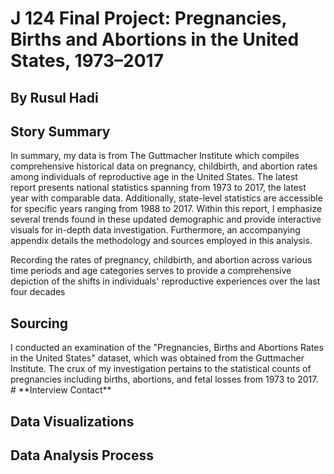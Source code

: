 <h1> J 124 Final Project: Pregnancies, Births and Abortions in the United States, 1973–2017

<h2> By Rusul Hadi</h2>
<h2> Story Summary </h2>

In summary, my data is from The Guttmacher Institute which compiles comprehensive historical data on pregnancy, childbirth, and abortion rates among individuals of reproductive age in the United States. The latest report presents national statistics spanning from 1973 to 2017, the latest year with comparable data. Additionally, state-level statistics are accessible for specific years ranging from 1988 to 2017. Within this report, I emphasize several trends found in these updated demographic and provide interactive visuals for in-depth data investigation. Furthermore, an accompanying appendix details the methodology and sources employed in this analysis.

Recording the rates of pregnancy, childbirth, and abortion across various time periods and age categories serves to provide a comprehensive depiction of the shifts in individuals' reproductive experiences over the last four decades
<h2>Sourcing</h2>
I conducted an examination of the "Pregnancies, Births and Abortions Rates in the United States" dataset, which was obtained from the Guttmacher Institute. The crux of my investigation pertains to the statistical counts of pregnancies including births, abortions, and fetal losses from 1973 to 2017.
# **Interview Contact**



<h2> Data Visualizations
<h2>Data Analysis Process
